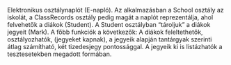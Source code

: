 Elektronikus osztálynaplót (E-napló). Az alkalmazásban a School osztály az iskolát, a ClassRecords osztály pedig magát a naplót reprezentálja, ahol felvehetők a diákok (Student). A Student osztályban “tároljuk” a diákok jegyeit (Mark). A főbb funkciók a következők: A diákok feleltethetők, osztályozhatók, (jegyeket kapnak), a jegyeik alapján tantárgyak szerinti átlag számítható, két tizedesjegy pontossággal. A jegyeik ki is listázhatók a tesztesetekben megadott formában.